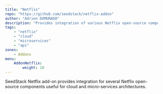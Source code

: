 ```yaml
---
title: "Netflix"
repo: "https://github.com/seedstack/netflix-addon"
author: "Adrien DOMURADO"
description: "Provides integration of various Netflix open-source components with SeedStack."
tags:
    - "netflix"
    - "cloud"
    - "microservices"
    - "api"
zones:
    - Addons
menu:
    AddonNetflix:
        weight: 10
---
```


SeedStack Netflix add-on provides integration for several Netflix open-source components useful for cloud and micro-services 
architectures.

